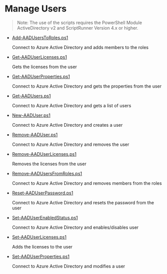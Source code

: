 # Manage Users
> Note: The use of the scripts requires the PowerShell Module ActiveDirectory v2 and ScriptRunner Version 4.x or higher.

+ [Add-AADUsersToRoles.ps1](./Add-AADUsersToRoles.ps1)

	Connect to Azure Active Directory and adds members to the roles

+ [Get-AADUserLicenses.ps1](./Get-AADUserLicenses.ps1)

	Gets the licenses from the user

+ [Get-AADUserProperties.ps1](./Get-AADUserProperties.ps1)

	Connect to Azure Active Directory and gets the properties from the user

+ [Get-AADUsers.ps1](./Get-AADUsers.ps1)

	Connect to  Azure Active Directory and gets a list of users 

+ [New-AADUser.ps1](./New-AADUser.ps1)

	Connect to Azure Active Directory and creates a user

+ [Remove-AADUser.ps1](./Remove-AADUser.ps1)

	Connect to Azure Active Directory and removes the user

+ [Remove-AADUserLicenses.ps1](./Remove-AADUserLicenses.ps1)

	Removes the licenses from the user

+ [Remove-AADUsersFromRoles.ps1](./Remove-AADUsersFromRoles.ps1)

	Connect to Azure Active Directory and removes members from the roles

+ [Reset-AADUserPassword.ps1](./Reset-AADUserPassword.ps1)

	Connect to Azure Active Directory and resets the password from the user

+ [Set-AADUserEnabledStatus.ps1](./Set-AADUserEnabledStatus.ps1)

	Connect to Azure Active Directory and enables/disables user

+ [Set-AADUserLicenses.ps1](./Set-AADUserLicenses.ps1)

	Adds the licenses to the user

+ [Set-AADUserProperties.ps1](./Set-AADUserProperties.ps1)

	Connect to Azure Active Directory and modifies a user